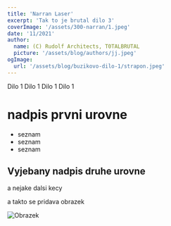 ```yaml
---
title: 'Narran Laser'
excerpt: 'Tak to je brutal dilo 3'
coverImage: '/assets/300-narran/1.jpeg'
date: '11/2021'
author:
  name: (C) Rudolf Architects, T0TALBRUTAL
  picture: '/assets/blog/authors/jj.jpeg'
ogImage:
  url: '/assets/blog/buzikovo-dilo-1/strapon.jpeg'
---
```


Dilo 1 Dilo 1 Dilo 1 Dilo 1 

# nadpis prvni urovne 

- seznam
- seznam
- seznam

## Vyjebany nadpis druhe urovne

a nejake dalsi kecy

a takto se pridava obrazek 

![Obrazek](/assets/blog/buzikovo-dilo-1/strapon.jpeg)
